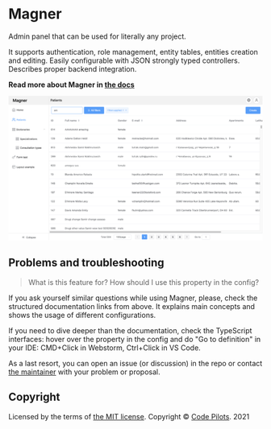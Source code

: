 # Magner

Admin panel that can be used for literally any project. 

It supports authentication, role management, entity tables, entities creation and editing. Easily configurable with JSON strongly typed controllers. Describes proper backend integration.

**Read more about Magner in [the docs](https://code-pilots.github.io/magner/)**

![](./public/screen.png)

## Problems and troubleshooting

> What is this feature for? How should I use this property in the config? 

If you ask yourself similar questions while using Magner, please, check the structured documentation links
from above. It explains main concepts and shows the usage of different configurations.

If you need to dive deeper than the documentation, check the TypeScript interfaces: hover over the
property in the config and do "Go to definition" in your IDE: CMD+Click in Webstorm, Ctrl+Click in VS Code.

As a last resort, you can open an issue (or discussion) in the repo or contact [the maintainer](https://t.me/vanishmax) 
with your problem or proposal.

## Copyright

Licensed by the terms of [the MIT license](./LICENSE). 
Copyright © [Code Pilots](https://code-pilots.com/). 2021
